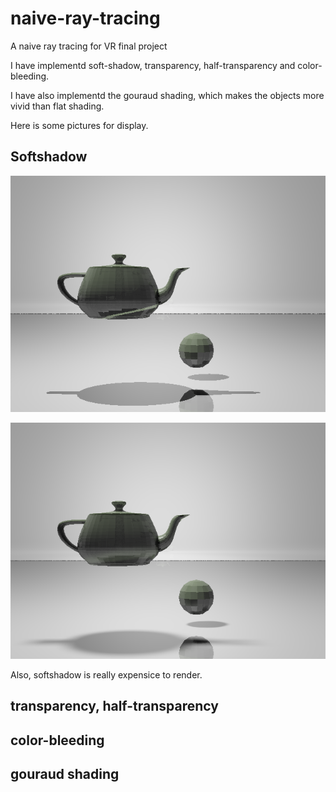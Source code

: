 # naive-ray-tracing
A naive ray tracing for VR final project

I have implementd soft-shadow, transparency, half-transparency and color-bleeding.

I have also implementd the gouraud shading, which makes the objects more vivid than flat shading.

Here is some pictures for display.

## Softshadow

![](1.png "without softshadow")

![](14.png "with softshadow")

Also, softshadow is really expensice to render.

## transparency, half-transparency

## color-bleeding

## gouraud shading
